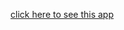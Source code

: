 <a href='https://super-easy-test-task.vercel.app/' target="_blank" rel="noopener noreferrer nofollow"> click here to see this app </a>
